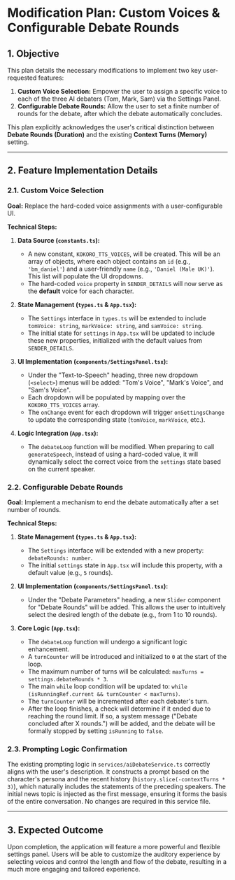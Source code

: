 # Modification Plan: Custom Voices & Configurable Debate Rounds

## 1. Objective

This plan details the necessary modifications to implement two key user-requested features:

1.  **Custom Voice Selection:** Empower the user to assign a specific voice to each of the three AI debaters (Tom, Mark, Sam) via the Settings Panel.
2.  **Configurable Debate Rounds:** Allow the user to set a finite number of rounds for the debate, after which the debate automatically concludes.

This plan explicitly acknowledges the user's critical distinction between **Debate Rounds (Duration)** and the existing **Context Turns (Memory)** setting.

---

## 2. Feature Implementation Details

### 2.1. Custom Voice Selection

**Goal:** Replace the hard-coded voice assignments with a user-configurable UI.

**Technical Steps:**

1.  **Data Source (`constants.ts`):**
    *   A new constant, `KOKORO_TTS_VOICES`, will be created. This will be an array of objects, where each object contains an `id` (e.g., `'bm_daniel'`) and a user-friendly `name` (e.g., `'Daniel (Male UK)'`). This list will populate the UI dropdowns.
    *   The hard-coded `voice` property in `SENDER_DETAILS` will now serve as the **default** voice for each character.

2.  **State Management (`types.ts` & `App.tsx`):**
    *   The `Settings` interface in `types.ts` will be extended to include `tomVoice: string`, `markVoice: string`, and `samVoice: string`.
    *   The initial state for `settings` in `App.tsx` will be updated to include these new properties, initialized with the default values from `SENDER_DETAILS`.

3.  **UI Implementation (`components/SettingsPanel.tsx`):**
    *   Under the "Text-to-Speech" heading, three new dropdown (`<select>`) menus will be added: "Tom's Voice", "Mark's Voice", and "Sam's Voice".
    *   Each dropdown will be populated by mapping over the `KOKORO_TTS_VOICES` array.
    *   The `onChange` event for each dropdown will trigger `onSettingsChange` to update the corresponding state (`tomVoice`, `markVoice`, etc.).

4.  **Logic Integration (`App.tsx`):**
    *   The `debateLoop` function will be modified. When preparing to call `generateSpeech`, instead of using a hard-coded value, it will dynamically select the correct voice from the `settings` state based on the current speaker.

### 2.2. Configurable Debate Rounds

**Goal:** Implement a mechanism to end the debate automatically after a set number of rounds.

**Technical Steps:**

1.  **State Management (`types.ts` & `App.tsx`):**
    *   The `Settings` interface will be extended with a new property: `debateRounds: number`.
    *   The initial `settings` state in `App.tsx` will include this property, with a default value (e.g., `5` rounds).

2.  **UI Implementation (`components/SettingsPanel.tsx`):**
    *   Under the "Debate Parameters" heading, a new `Slider` component for "Debate Rounds" will be added. This allows the user to intuitively select the desired length of the debate (e.g., from 1 to 10 rounds).

3.  **Core Logic (`App.tsx`):**
    *   The `debateLoop` function will undergo a significant logic enhancement.
    *   A `turnCounter` will be introduced and initialized to `0` at the start of the loop.
    *   The maximum number of turns will be calculated: `maxTurns = settings.debateRounds * 3`.
    *   The main `while` loop condition will be updated to: `while (isRunningRef.current && turnCounter < maxTurns)`.
    *   The `turnCounter` will be incremented after each debater's turn.
    *   After the loop finishes, a check will determine if it ended due to reaching the round limit. If so, a system message ("Debate concluded after X rounds.") will be added, and the debate will be formally stopped by setting `isRunning` to `false`.

### 2.3. Prompting Logic Confirmation

The existing prompting logic in `services/aiDebateService.ts` correctly aligns with the user's description. It constructs a prompt based on the character's persona and the recent history (`history.slice(-contextTurns * 3)`), which naturally includes the statements of the preceding speakers. The initial news topic is injected as the first message, ensuring it forms the basis of the entire conversation. No changes are required in this service file.

---

## 3. Expected Outcome

Upon completion, the application will feature a more powerful and flexible settings panel. Users will be able to customize the auditory experience by selecting voices and control the length and flow of the debate, resulting in a much more engaging and tailored experience.